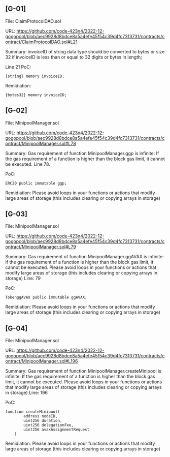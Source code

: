 ## [G-01]
File: ClaimProtocolDAO.sol

URL: https://github.com/code-423n4/2022-12-gogopool/blob/aec9928d8bdce8a5a4efe45f54c39d4fc7313731/contracts/contract/ClaimProtocolDAO.sol#L21

Summary: invoiceID of string data type should be converted to bytes or size 32 if invoiceID is less than or equal to 32 digits or bytes in length;

Line 21 PoC: 
```
{string} memory invoiceID;
```
Remidiation: 
```
{bytes32} memory invoiceID;
```

## [G-02]
File: MinipoolManager.sol

URL: https://github.com/code-423n4/2022-12-gogopool/blob/aec9928d8bdce8a5a4efe45f54c39d4fc7313731/contracts/contract/MinipoolManager.sol#L78 

Summary: Gas requirement of function MinipoolManager.ggp is infinite: If the gas requirement of a function is higher than the block gas limit, it cannot be executed. Line 78. 

PoC:
```
ERC20 public immutable ggp;
```

Remidiation: Please avoid loops in your functions or actions that modify large areas of storage (this includes clearing or copying arrays in storage)

## [G-03]
File: MinipoolManager.sol

URL: https://github.com/code-423n4/2022-12-gogopool/blob/aec9928d8bdce8a5a4efe45f54c39d4fc7313731/contracts/contract/MinipoolManager.sol#L79 

Summary: 
Gas requirement of function MinipoolManager.ggAVAX is infinite: If the gas requirement of a function is higher than the block gas limit, it cannot be executed. Please avoid loops in your functions or actions that modify large areas of storage (this includes clearing or copying arrays in storage)
Line: 79

PoC:
```
TokenggAVAX public immutable ggAVAX;
```

Remidiation: Please avoid loops in your functions or actions that modify large areas of storage (this includes clearing or copying arrays in storage)

## [G-04]
File: MinipoolManager.sol

URL: https://github.com/code-423n4/2022-12-gogopool/blob/aec9928d8bdce8a5a4efe45f54c39d4fc7313731/contracts/contract/MinipoolManager.sol#L196 

Summary: 
Gas requirement of function MinipoolManager.createMinipool is infinite: If the gas requirement of a function is higher than the block gas limit, it cannot be executed. Please avoid loops in your functions or actions that modify large areas of storage (this includes clearing or copying arrays in storage)
Line: 196

PoC:
```
function createMinipool(
		address nodeID,
		uint256 duration,
		uint256 delegationFee,
		uint256 avaxAssignmentRequest
	)
```

Remidiation: Please avoid loops in your functions or actions that modify large areas of storage (this includes clearing or copying arrays in storage)